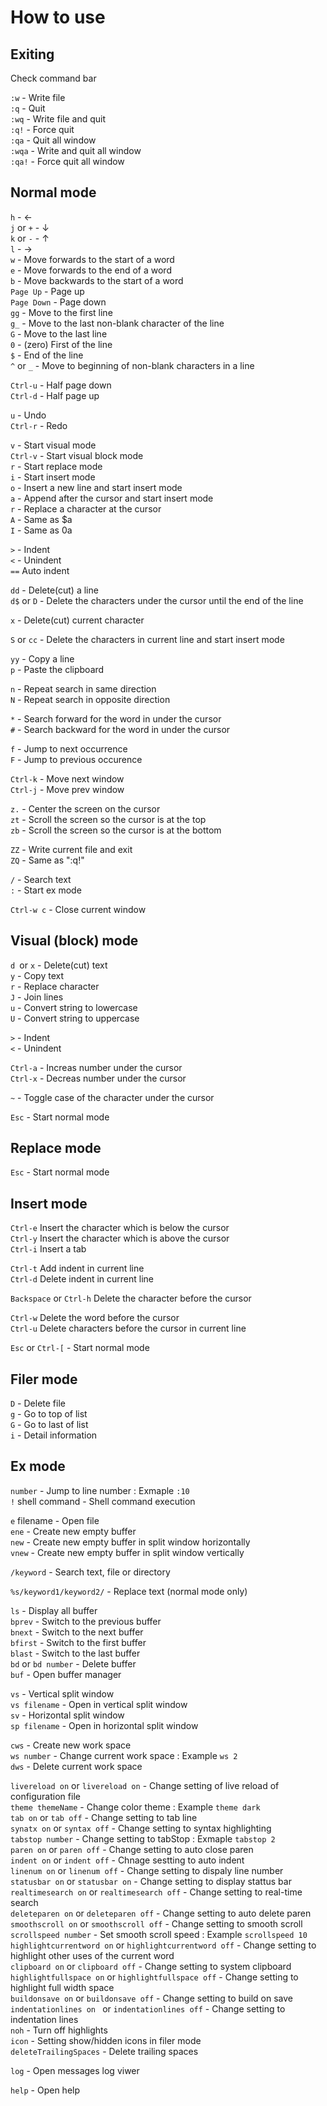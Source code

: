 # How to use


## Exiting

Check command bar  

```:w``` - Write file  
```:q``` - Quit  
```:wq``` - Write file and quit  
```:q!``` - Force quit  
```:qa``` - Quit all window  
```:wqa``` - Write and quit all window  
```:qa!``` - Force quit all window  


## Normal mode

```h``` - ←  
```j``` or ```+``` - ↓  
```k``` or ```-``` - ↑  
```l``` - →  
```w``` - Move forwards to the start of a word  
```e``` - Move forwards to the end of a word  
```b``` - Move backwards to the start of a word  
```Page Up``` - Page up  
```Page Down``` - Page down  
```gg``` - Move to the first line  
```g_``` - Move to the last non-blank character of the line  
```G``` - Move to the last line  
```0``` - (zero) First of the line  
```$``` - End of the line  
```^``` or ```_``` -  Move to beginning of non-blank characters in a line  

```Ctrl-u``` - Half page down  
```Ctrl-d``` - Half page up  

```u``` - Undo  
```Ctrl-r``` - Redo  

```v``` - Start visual mode  
```Ctrl-v``` - Start visual block mode  
```r``` - Start replace mode  
```i``` - Start insert mode  
```o``` - Insert a new line and start insert mode  
```a``` - Append after the cursor and start insert mode  
```r``` - Replace a character at the cursor  
```A``` - Same as $a  
```I``` - Same as 0a  

```>``` - Indent  
```<``` - Unindent  
```==``` Auto indent

```dd``` - Delete(cut) a line  
```d$``` or ```D``` -  Delete the characters under the cursor until the end of the line  

```x``` - Delete(cut) current character  

```S``` or ```cc``` - Delete the characters in current line and start insert mode  

```yy``` - Copy a line  
```p``` - Paste the clipboard  

```n``` - Repeat search in same direction  
```N``` - Repeat search in opposite direction  

```*``` - Search forward for the word in under the cursor  
```#``` - Search backward for the word in under the cursor  

```f``` - Jump to next occurrence  
```F``` - Jump to previous occurence  

```Ctrl-k``` - Move next window  
```Ctrl-j``` - Move prev window  

```z.``` - Center the screen on the cursor  
```zt``` - Scroll the screen so the cursor is at the top  
```zb``` - Scroll the screen so the cursor is at the bottom  

```ZZ``` - Write current file and exit  
```ZQ``` - Same as ":q!"  

```/``` - Search text  
```:``` - Start ex mode  

```Ctrl-w c``` - Close current window  

## Visual (block) mode

```d ```or ```x``` - Delete(cut) text  
```y``` - Copy text  
```r``` - Replace character  
```J``` - Join lines  
```u``` - Convert string to lowercase  
```U``` - Convert string to uppercase  

```>``` - Indent  
```<``` - Unindent  

```Ctrl-a``` - Increas number under the cursor  
```Ctrl-x``` - Decreas number under the cursor  

```~``` - Toggle case of the character under the cursor  


```Esc``` - Start normal mode  


## Replace mode

```Esc``` - Start normal mode  


## Insert mode

```Ctrl-e``` Insert the character which is below the cursor  
```Ctrl-y``` Insert the character which is above the cursor  
```Ctrl-i``` Insert a tab  

```Ctrl-t``` Add indent in current line  
```Ctrl-d``` Delete indent in current line  

```Backspace``` or ```Ctrl-h``` Delete the character before the cursor  

```Ctrl-w``` Delete the word before the cursor  
```Ctrl-u``` Delete characters before the cursor in current line  

```Esc``` or ```Ctrl-[``` - Start normal mode  


## Filer mode

```D``` - Delete file  
```g``` - Go to top of list  
```G``` - Go to last of list  
```i``` - Detail information  


## Ex mode

```number``` - Jump to line number : Exmaple ```:10```  
```!``` shell command - Shell command execution  

```e``` filename - Open file  
```ene``` - Create new empty buffer  
```new``` - Create new empty buffer in split window horizontally  
```vnew``` - Create new empty buffer in split window vertically  

```/keyword``` - Search text, file or directory  

```%s/keyword1/keyword2/``` - Replace text (normal mode only)  

```ls``` - Display all buffer  
```bprev``` - Switch to the previous buffer  
```bnext``` - Switch to the next buffer  
```bfirst``` - Switch to the first buffer  
```blast``` - Switch to the last buffer  
```bd``` or ```bd number``` - Delete buffer  
```buf``` - Open buffer manager  

```vs``` - Vertical split window  
```vs filename``` - Open in vertical split window  
```sv``` - Horizontal split window  
```sp filename``` - Open in horizontal split window  

```cws``` - Create new work space  
```ws number``` - Change current work space : Example ```ws 2```  
```dws``` - Delete current work space  

```livereload on``` or ```livereload on``` - Change setting of live reload of configuration file  
```theme themeName``` - Change color theme : Example ```theme dark```  
```tab on``` or ```tab off``` - Change setting to tab line  
```synatx on``` or ```syntax off``` - Change setting to syntax highlighting  
```tabstop number``` - Change setting to tabStop : Exmaple ```tabstop 2```  
```paren on``` or ```paren off``` - Change setting to auto close paren  
```indent on``` or ```indent off``` - Chnage sestting to auto indent  
```linenum on``` or ```linenum off``` - Change setting to dispaly line number  
```statusbar on``` or ```statusbar on``` - Change setting to display stattus bar  
```realtimesearch on``` or ```realtimesearch off``` - Change setting to real-time search   
```deleteparen on``` or ```deleteparen off``` - Change setting to auto delete paren  
```smoothscroll on``` or ```smoothscroll off``` - Change setting to smooth scroll  
```scrollspeed number``` - Set smooth scroll speed : Example ```scrollspeed 10```  
```highlightcurrentword on``` or ```highlightcurrentword off``` - Change setting to highlight other uses of the current word  
```clipboard on``` or ```clipboard off``` - Change setting to system clipboard  
```highlightfullspace on``` or ```highlightfullspace off``` - Change setting to highlight full width space  
```buildonsave on``` or ```buildonsave off``` - Change setting to build on save  
```indentationlines on ``` or ```indentationlines off``` - Change setting to indentation lines  
```noh``` - Turn off highlights  
```icon``` - Setting show/hidden icons in filer mode  
```deleteTrailingSpaces``` - Delete trailing spaces  

```log``` - Open messages log viwer  

```help``` - Open help
